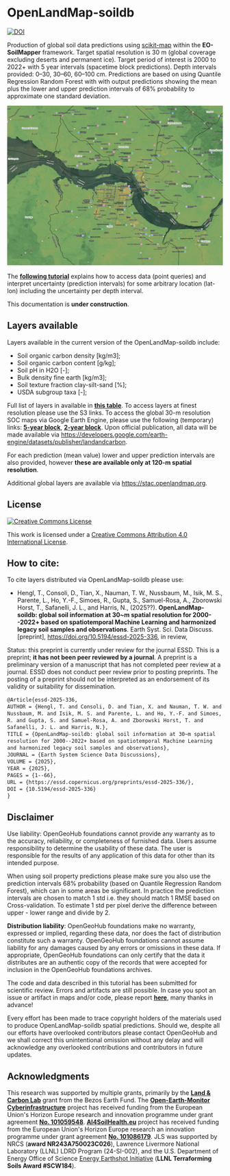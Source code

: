 # OpenLandMap-soildb

<a rel="license" href="https://zenodo.org/doi/10.5281/zenodo.15608972"><img src="https://zenodo.org/badge/DOI/10.5281/zenodo.988285250.svg" alt="DOI" style="border-width:0"/></a><br />

Production of global soil data predictions using [scikit-map]() within the **EO-SoilMapper** framework. 
Target spatial resolution is 30 m (global coverage excluding deserts and permanent ice). 
Target period of interest is 2000 to 2022+ with 5 year intervals (spacetime block predictions). 
Depth intervals provided: 0–30, 30–60, 60–100 cm.
Predictions are based on using Quantile Regression Random Forest with with output predictions showing 
the mean plus the lower and upper prediction intervals of 68% probability to approximate one standard deviation.

<img src="visualizations/brazil_sanjuan.gif" alt="Changes in soil carbon density for an area in Brazil (San Juan)" style="border-width:0" width="680"/><br />

The **[following tutorial](OpenLandMap_soildb_tutorial.ipynb)** explains how to access data (point queries) and interpret uncertainty (prediction intervals) 
for some arbitrary location (lat-lon) including the uncertainty per depth interval.

This documentation is **under construction**.

## Layers available

Layers available in the current version of the OpenLandMap-soildb include:

- Soil organic carbon density [kg/m3];
- Soil organic carbon content [g/kg];
- Soil pH in H2O [-];
- Bulk density fine earth [kg/m3];
- Soil texture fraction clay-silt-sand [%];
- USDA subgroup taxa [-];

Full list of layers in available in **[this table](tables/OpenLandMap_soildb_COGS.csv)**. To access layers at finest resolution please use the S3 links.
To access the global 30-m resolution SOC maps via Google Earth Engine, please use the following (temporary) links: **[5-year block](https://code.earthengine.google.com/ebbb619d2772d2d54ee24b7558dbb29b)**, **[2-year block](https://code.earthengine.google.com/322b8c9e2a705612d79b1f9d3f3936d5)**.
Upon official publication, all data will be made available via <https://developers.google.com/earth-engine/datasets/publisher/landandcarbon>.

For each prediction (mean value) lower and upper prediction intervals are also provided, however 
**these are available only at 120-m spatial resolution**.

Additional global layers are available via https://stac.openlandmap.org. 

## License

[<img alt="Creative Commons License" style="border-width:0" src="https://i.creativecommons.org/l/by/4.0/88x31.png" />](http://creativecommons.org/licenses/by/4.0/)

This work is licensed under a [Creative Commons Attribution 4.0 International License](http://creativecommons.org/licenses/by/4.0/).

## How to cite:

To cite layers distributed via OpenLandMap-soildb please use:

- Hengl, T., Consoli, D., Tian, X., Nauman, T. W., Nussbaum, M., Isik, M. S., Parente, L., Ho, Y.-F., Simoes, R., Gupta, S., Samuel-Rosa, A., Zborowski Horst, T., Safanelli, J. L., and Harris, N., (2025??). **OpenLandMap-soildb: global soil information at 30~m spatial resolution for 2000--2022+ based on spatiotemporal Machine Learning and harmonized legacy soil samples and observations**. Earth Syst. Sci. Data Discuss. [preprint], <https://doi.org/10.5194/essd-2025-336>, in review, 

Status: this preprint is currently under review for the journal ESSD. This is a preprint; **it has not been peer reviewed by a journal**. A preprint is a preliminary version of a manuscript that has not completed peer review at a journal. ESSD does not conduct peer review prior to posting preprints. The posting of a preprint should not be interpreted as an endorsement of its validity or suitability for dissemination.

```
@Article{essd-2025-336,
AUTHOR = {Hengl, T. and Consoli, D. and Tian, X. and Nauman, T. W. and Nussbaum, M. and Isik, M. S. and Parente, L. and Ho, Y.-F. and Simoes, R. and Gupta, S. and Samuel-Rosa, A. and Zborowski Horst, T. and Safanelli, J. L. and Harris, N.},
TITLE = {OpenLandMap-soildb: global soil information at 30~m spatial resolution for 2000--2022+ based on spatiotemporal Machine Learning and harmonized legacy soil samples and observations},
JOURNAL = {Earth System Science Data Discussions},
VOLUME = {2025},
YEAR = {2025},
PAGES = {1--66},
URL = {https://essd.copernicus.org/preprints/essd-2025-336/},
DOI = {10.5194/essd-2025-336}
}
```

## Disclaimer

Use liability: OpenGeoHub foundations cannot provide any warranty as to the accuracy, reliability, or completeness of furnished data. Users assume responsibility to determine the usability of these data. The user is responsible for the results of any application of this data for other than its intended purpose.

When using soil property predictions please make sure you also use the prediction intervals 68% probability 
(based on Quantile Regression Random Forest), which can in some areas be significant. 
In practice the prediction intervals are chosen to match 1 std i.e. they should match 1 RMSE based on 
Cross-validation. To estimate 1 std per pixel derive the difference between upper - lower range and divide by 2.

**Distribution liability**: OpenGeoHub foundations make no warranty, expressed or implied, regarding these data, nor does the fact of distribution constitute such a warranty. OpenGeoHub foundations cannot assume liability for any damages caused by any errors or omissions in these data. If appropriate, OpenGeoHub foundations can only certify that the data it distributes are an authentic copy of the records that were accepted for inclusion in the OpenGeoHub foundations archives.

The code and data described in this tutorial has been submitted for scientific review. Errors and artifacts are still possible. In case you spot an issue or artifact in maps and/or code, please report **[here](https://github.com/openlandmap/soildb/issues)**, many thanks in advance!

Every effort has been made to trace copyright holders of the materials used to produce OpenLandMap-soildb spatial predictions. Should we, despite all our efforts have overlooked contributors please contact OpenGeoHub and we shall correct this unintentional omission without any delay and will acknowledge any overlooked contributions and contributors in future updates.

## Acknowledgments

This research was supported by multiple grants, primarily by the **[Land & Carbon Lab](https://landcarbonlab.org/)** grant from the Bezos Earth Fund. The **[Open-Earth-Monitor Cyberinfrastructure](https://EarthMonitor.org)** project has received funding from the European Union's Horizon Europe research and innovation programme under grant agreement **[No. 101059548](https://cordis.europa.eu/project/id/101059548)**. **[AI4SoilHealth.eu](https://AI4SoilHealth.eu)** project has received funding from the European Union's Horizon Europe research an innovation programme under grant agreement **[No. 101086179](https://cordis.europa.eu/project/id/101086179)**. JLS was supported by NRCS (**award NR243A750023C026**), Lawrence Livermore National Laboratory (LLNL) LDRD Program (24-SI-002), and the U.S. Department of Energy Office of Science [Energy Earthshot Initiative](https://www.energy.gov/energy-earthshots-initiative) (**LLNL Terraforming Soils Award #SCW184**).
